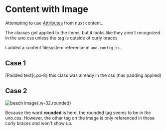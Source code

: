 # Content with Image

Attempting to use [Attributes](https://content.nuxtjs.org/guide/writing/mdc#attributes) from nuxt content..

The classes get applied to the items, but it looks like they aren't recognized in the uno.css unless the tag is outside of curly braces

I added a content filesystem reference in `uno.config.ts`.


## Case 1
[Padded text]{.px-8} this class was already in the css (has padding applied)

## Case 2
![beach image](/img/beach.jpg){.w-32.rounded} 

Because the word **rounded** is here, the rounded tag seems to be in the uno.css. However, the other tag on the image is only referenced in those curly braces and won't show up.